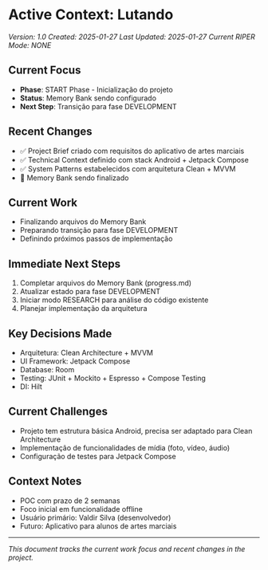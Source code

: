 # Active Context: Lutando
*Version: 1.0*
*Created: 2025-01-27*
*Last Updated: 2025-01-27*
*Current RIPER Mode: NONE*

## Current Focus
- **Phase**: START Phase - Inicialização do projeto
- **Status**: Memory Bank sendo configurado
- **Next Step**: Transição para fase DEVELOPMENT

## Recent Changes
- ✅ Project Brief criado com requisitos do aplicativo de artes marciais
- ✅ Technical Context definido com stack Android + Jetpack Compose
- ✅ System Patterns estabelecidos com arquitetura Clean + MVVM
- 🔄 Memory Bank sendo finalizado

## Current Work
- Finalizando arquivos do Memory Bank
- Preparando transição para fase DEVELOPMENT
- Definindo próximos passos de implementação

## Immediate Next Steps
1. Completar arquivos do Memory Bank (progress.md)
2. Atualizar estado para fase DEVELOPMENT
3. Iniciar modo RESEARCH para análise do código existente
4. Planejar implementação da arquitetura

## Key Decisions Made
- Arquitetura: Clean Architecture + MVVM
- UI Framework: Jetpack Compose
- Database: Room
- Testing: JUnit + Mockito + Espresso + Compose Testing
- DI: Hilt

## Current Challenges
- Projeto tem estrutura básica Android, precisa ser adaptado para Clean Architecture
- Implementação de funcionalidades de mídia (foto, vídeo, áudio)
- Configuração de testes para Jetpack Compose

## Context Notes
- POC com prazo de 2 semanas
- Foco inicial em funcionalidade offline
- Usuário primário: Valdir Silva (desenvolvedor)
- Futuro: Aplicativo para alunos de artes marciais

---

*This document tracks the current work focus and recent changes in the project.* 